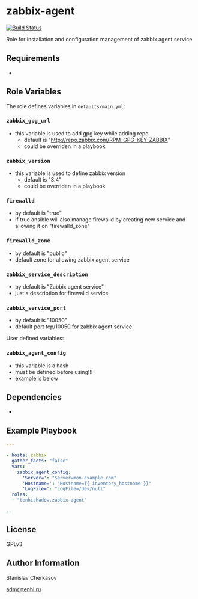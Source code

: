 zabbix-agent
=========

[![Build Status](https://travis-ci.org/tenhishadow/zabbix-agent.svg?branch=master)](https://travis-ci.org/tenhishadow/zabbix-agent)

Role for installation and configuration management of zabbix agent service

Requirements
------------
-

Role Variables
--------------

The role defines variables in `defaults/main.yml`:

### `zabbix_gpg_url`
- this variable is used to add gpg key while adding repo
  - default is "http://repo.zabbix.com/RPM-GPG-KEY-ZABBIX"
  - could be overriden in a playbook

### `zabbix_version`
- this variable is used to define zabbix version
  - default is "3.4"
  - could be overriden in a playbook

### `firewalld`
- by default is "true"
- if true ansible will also manage firewalld by creating new service and allowing it on "firewalld_zone"

### `firewalld_zone`
- by default is "public"
- default zone for allowing zabbix agent service

### `zabbix_service_description`
- by default is "Zabbix agent service"
- just a description for firewalld service

### `zabbix_service_port`
- by default is "10050"
- default port tcp/10050 for zabbix agent service

User defined variables:
### `zabbix_agent_config`
- this variable is a hash
- must be defined before using!!!
- example is below

Dependencies
------------

-

Example Playbook
----------------

```yaml
---

- hosts: zabbix
  gather_facts: "false"
  vars:
    zabbix_agent_config:
      'Server=': "Server=mon.example.com"
      'Hostname=': "Hostname={{ inventory_hostname }}"
      'LogFile=': "LogFile=/dev/null"
  roles:
  - "tenhishadow.zabbix-agent"

...
```

License
-------

GPLv3

Author Information
------------------

Stanislav Cherkasov

adm@tenhi.ru

